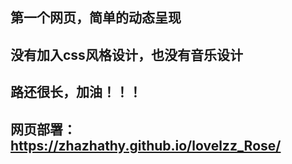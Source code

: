 ## 第一个网页，简单的动态呈现
## 没有加入css风格设计，也没有音乐设计
## 路还很长，加油！！！
## 网页部署：https://zhazhathy.github.io/lovelzz_Rose/
